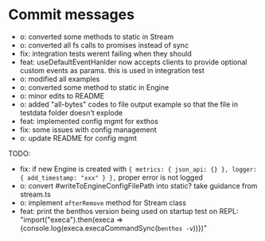 # Commit messages

- o: converted some methods to static in Stream
- o: converted all fs calls to promises instead of sync
- fix: integration tests werent failing when they should
- feat: useDefaultEventHanlder now accepts clients to provide optional custom events as params. this is used in integration test
- o: modified all examples
- o: converted some method to static in Engine
- o: minor edits to README
- o: added "all-bytes" codes to file output example so that the file in testdata folder doesn't explode
- feat: implemented config mgmt for exthos
- fix: some issues with config management
- o: update README for config mgmt


TODO:

- fix: if new Engine is created with `{ metrics: { json_api: {} }, logger: { add_timestamp: "xxx" } },` proper error is not logged
- o: convert #writeToEngineConfigFilePath into static? take guidance from stream.ts
- o: implement `afterRemove` method for Stream class
- feat: print the benthos version being used on startup
        test on REPL: "import("execa").then(execa => {console.log(execa.execaCommandSync(`benthos -v`))})"

  